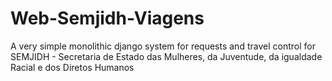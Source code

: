 # Web-Semjidh-Viagens
A very simple monolithic django system for requests and travel control for SEMJIDH - Secretaria de Estado das Mulheres, da Juventude, da igualdade Racial e dos Diretos Humanos

## 